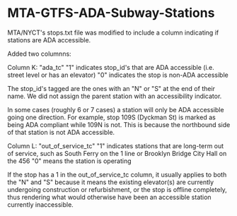 # MTA-GTFS-ADA-Subway-Stations
MTA/NYCT's stops.txt file was modified to include a column indicating if stations are ADA accessible.

Added two columnns:

Column K: "ada_tc"
 "1" indicates stop_id's that are ADA accessible (i.e. street level or has an elevator)
 "0" indicates the stop is non-ADA accessible 
 
  The stop_id's tagged are the ones with an "N" or "S" at the end of their name. We did not assign the parent station with an accessibility indicator.

  In some cases (roughly 6 or 7 cases) a station will only be ADA accessible going one direction. For example, stop 109S (Dyckman St) is marked as being ADA compliant while 109N is not. This is because the northbound side of that station is not ADA accessible.
 
Column L: "out_of_service_tc"
 "1" indicates stations that are long-term out of service, such as South Ferry on the 1 line or Brooklyn Bridge City Hall on the 456
 "0" means the station is operating

If the stop has a 1 in the out_of_service_tc column, it usually applies to both the "N" and "S" because it means the existing elevator(s) are currently undergoing construction or refurbishment, or the stop is offline completely, thus rendering what would otherwise have been an accessible station currently inaccessible.
